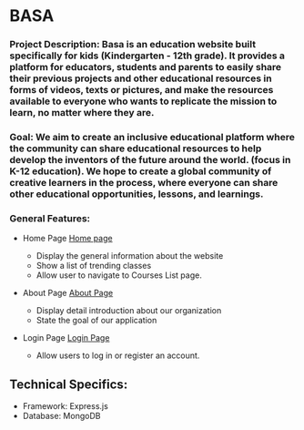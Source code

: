 # BASA

### Project Description: Basa is an education website built specifically for kids (Kindergarten - 12th grade). It provides a platform for educators, students and parents to easily share their previous projects and other educational resources in forms of videos, texts or pictures, and make the resources available to everyone who wants to replicate the mission to learn, no matter where they are.

### Goal: We aim to create an inclusive educational platform where the community can share educational resources to help develop the inventors of the future around the world. (focus in K-12 education). We hope to create a global community of creative learners in the process, where everyone can share other educational opportunities, lessons, and learnings.


### General Features:

* Home Page [Home page](client/views/home.hbs)
	- Display the general information about the website
	- Show a list of trending classes
	- Allow user to navigate to Courses List page.

* About Page [About Page](client/views/about.hbs)
	- Display detail introduction about our organization
	- State the goal of our application

* Login Page [Login Page](client/views/login.hbs)
	- Allow users to log in or register an account.


## Technical Specifics:
* Framework: Express.js
* Database: MongoDB




